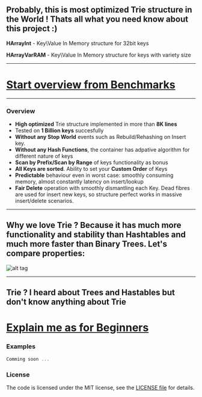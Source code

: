 ## Probably, this is most optimized Trie structure in the World ! Thats all what you need know about this project :)

**HArrayInt** - Key\Value In Memory structure for 32bit keys

**HArrayVarRAM** - Key\Value In Memory structure for keys with variety size

------------------

# [Start overview from Benchmarks](https://github.com/Bazist/HArray/blob/master/Benchmarks.md)

------------------
### Overview

- **High optimized** Trie structure implemented in more than **8K lines**
- Tested on **1 Billion keys** succesfully
- **Without any Stop World** events such as Rebuild/Rehashing on Insert key.
- **Without any Hash Functions**, the container has adpative algorithm for different nature of keys
- **Scan by Prefix/Scan by Range** of keys functionality as bonus
- **All Keys are sorted**. Ability to set your **Custom Order** of Keys 
- **Predictable** behaviour even in worst case: smoothly consuming memory, almost constantly latency on insert/lookup
- **Fair Delete** operation with smoothly dismantling each Key. 
  Dead fibres are used for insert new keys, so structure perfect works in massive insert/delete scenarios.

------------------

## Why we love Trie ? Because it has much more functionality and stability than Hashtables and much more faster than Binary Trees. Let's compare properties:

![alt tag](https://s16.postimg.org/6zis60mol/functionality.png)

------------------

## Trie ? I heard about Trees and Hastables but don't know anything about Trie
# [Explain me as for Beginners](https://github.com/Bazist/HArray/blob/master/Trie_for_beginners.md)


### Examples

```c++
Comming soon ...
```

### License

The code is licensed under the MIT license, see the [LICENSE file](LICENSE) for details.
